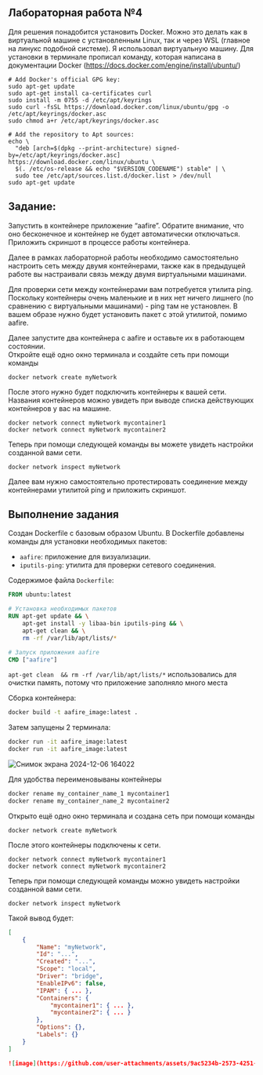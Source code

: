 ## Лабораторная работа №4

Для решения понадобится установить Docker. Можно это делать как в виртуальной машине с установленным Linux, так и через WSL (главное на линукс подобной системе). Я использовал виртуальную машину. Для установки в терминале прописал команду, которая написана в документации Docker (https://docs.docker.com/engine/install/ubuntu/)
```
# Add Docker's official GPG key:
sudo apt-get update
sudo apt-get install ca-certificates curl
sudo install -m 0755 -d /etc/apt/keyrings
sudo curl -fsSL https://download.docker.com/linux/ubuntu/gpg -o /etc/apt/keyrings/docker.asc
sudo chmod a+r /etc/apt/keyrings/docker.asc

# Add the repository to Apt sources:
echo \
  "deb [arch=$(dpkg --print-architecture) signed-by=/etc/apt/keyrings/docker.asc] https://download.docker.com/linux/ubuntu \
  $(. /etc/os-release && echo "$VERSION_CODENAME") stable" | \
  sudo tee /etc/apt/sources.list.d/docker.list > /dev/null
sudo apt-get update
```

## Задание:  
Запустить в контейнере приложение “aafire”. Обратите внимание, что оно бесконечное и контейнер не будет автоматически отключаться.  
Приложить скриншот в процессе работы контейнера.  

Далее в рамках лабораторной работы необходимо самостоятельно настроить сеть между двумя контейнерами, также как в предыдущей работе вы настраивали связь между двумя виртуальными машинами.  

Для проверки сети между контейнерами вам потребуется утилита ping. Поскольку контейнеры очень маленькие и в них нет ничего лишнего (по сравнению с виртуальными машинами) - ping там не установлен. В вашем образе нужно будет установить пакет с этой утилитой, помимо aafire.  

Далее запустите два контейнера с aafire и оставьте их в работающем состоянии.  
Откройте ещё одно окно терминала и создайте сеть при помощи команды 
```
docker network create myNetwork
```
После этого нужно будет подключить контейнеры к вашей сети. Названия контейнеров можно увидеть при выводе списка действующих контейнеров у вас на машине.
```
docker network connect myNetwork mycontainer1
docker network connect myNetwork mycontainer2
```
Теперь при помощи следующей команды вы можете увидеть настройки созданной вами сети.
```
docker network inspect myNetwork
```
Далее вам нужно самостоятельно протестировать соединение между контейнерами утилитой ping и приложить скриншот.

## Выполнение задания

Создан Dockerfile с базовым образом Ubuntu.
В Dockerfile добавлены команды для установки необходимых пакетов:
  - `aafire`: приложение для визуализации.
  - `iputils-ping`: утилита для проверки сетевого соединения.

Содержимое файла `Dockerfile`:
```dockerfile
FROM ubuntu:latest

# Установка необходимых пакетов
RUN apt-get update && \
    apt-get install -y libaa-bin iputils-ping && \
    apt-get clean && \
    rm -rf /var/lib/apt/lists/*

# Запуск приложения aafire
CMD ["aafire"]
```

`apt-get clean  && rm -rf /var/lib/apt/lists/*` использовались для очистки память, потому что приложение заполняло много места

Сборка контейнера:
```bash
docker build -t aafire_image:latest .
```

Затем запущены 2 терминала:
```bash
docker run -it aafire_image:latest
docker run -it aafire_image:latest
```

![Снимок экрана 2024-12-06 164022](https://github.com/user-attachments/assets/a1f9e169-0242-4230-8183-9e73c48f4ec3)

Для удобства переименовываны контейнеры
```bash
docker rename my_container_name_1 mycontainer1
docker rename my_container_name_2 mycontainer2
```

Открыто ещё одно окно терминала и создана сеть при помощи команды 
```
docker network create myNetwork
```
После этого контейнеры подключены к сети.
```
docker network connect myNetwork mycontainer1
docker network connect myNetwork mycontainer2
```
Теперь при помощи следующей команды можно увидеть настройки созданной вами сети.
```
docker network inspect myNetwork
```

Такой вывод будет:
```json
[
    {
        "Name": "myNetwork",
        "Id": "...",
        "Created": "...",
        "Scope": "local",
        "Driver": "bridge",
        "EnableIPv6": false,
        "IPAM": { ... },
        "Containers": {
            "mycontainer1": { ... },
            "mycontainer2": { ... }
        },
        "Options": {},
        "Labels": {}
    }
]

![image](https://github.com/user-attachments/assets/9ac5234b-2573-4251-9076-a6ca93472f66)











